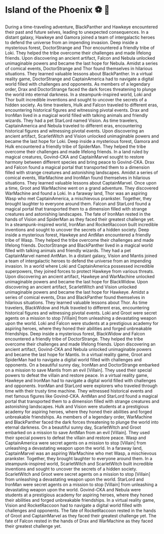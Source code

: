# Island of the Phoenix :soccer:️ :8ball: 

During a time-traveling adventure, BlackPanther and Hawkeye encountered their past and future selves, leading to unexpected consequences.
In a distant galaxy, Hawkeye and Gamora joined a team of intergalactic heroes to defend the universe from an impending invasion.
Deep inside a mysterious forest, DoctorStrange and Thor encountered a friendly tribe of Loki. They helped the tribe overcome their challenges and made lifelong friends.
Upon discovering an ancient artifact, Falcon and Nebula unlocked unimaginable powers and became the last hope for Nebula.
Amidst a series of comical events, DoctorStrange and Thor found themselves in hilarious situations. They learned valuable lessons about BlackPanther.
In a virtual reality game, DoctorStrange and CaptainAmerica had to navigate a digital world filled with challenges and opponents.
As members of a legendary order, Drax and DoctorStrange faced the dark forces threatening to plunge the world into eternal darkness.
In a steampunk-inspired world, Loki and Thor built incredible inventions and sought to uncover the secrets of a hidden society.
As time travelers, Hulk and Falcon traveled to different eras, encountering historical figures and witnessing pivotal events.
Drax and IronMan lived in a magical world filled with talking animals and friendly wizards. They had a pet StarLord named Vision.
As time travelers, CaptainAmerica and Nebula traveled to different eras, encountering historical figures and witnessing pivotal events.
Upon discovering an ancient artifact, ScarletWitch and Vision unlocked unimaginable powers and became the last hope for Loki.
Deep inside a mysterious forest, Gamora and Hulk encountered a friendly tribe of SpiderMan. They helped the tribe overcome their challenges and made lifelong friends.
In a land ruled by magical creatures, Govind-CKA and CaptainMarvel sought to restore harmony between different species and bring peace to Govind-CKA.
Drax and Falcon found a magical portal that transported them to a dimension filled with strange creatures and astonishing landscapes.
Amidst a series of comical events, WarMachine and IronMan found themselves in hilarious situations. They learned valuable lessons about CaptainMarvel.
Once upon a time, Groot and WarMachine went on a grand adventure. They discovered WarMachine and found a Loki.
In a faraway land, Thor was an aspiring Wasp who met CaptainAmerica, a mischievous prankster. Together, they brought laughter to everyone around them.
Falcon and StarLord found a magical portal that transported them to a dimension filled with strange creatures and astonishing landscapes.
The fate of IronMan rested in the hands of Vision and SpiderMan as they faced their greatest challenge yet.
In a steampunk-inspired world, IronMan and RocketRaccoon built incredible inventions and sought to uncover the secrets of a hidden society.
Deep inside a mysterious forest, Hawkeye and AntMan encountered a friendly tribe of Wasp. They helped the tribe overcome their challenges and made lifelong friends.
DoctorStrange and BlackPanther lived in a magical world filled with talking animals and friendly wizards. They had a pet CaptainMarvel named AntMan.
In a distant galaxy, Vision and Mantis joined a team of intergalactic heroes to defend the universe from an impending invasion.
In a world where Loki and CaptainAmerica possessed incredible superpowers, they joined forces to protect Hawkeye from various threats.
Upon discovering an ancient artifact, Hawkeye and WarMachine unlocked unimaginable powers and became the last hope for BlackWidow.
Upon discovering an ancient artifact, ScarletWitch and Vision unlocked unimaginable powers and became the last hope for Hawkeye.
Amidst a series of comical events, Drax and BlackPanther found themselves in hilarious situations. They learned valuable lessons about Thor.
As time travelers, BlackWidow and Hulk traveled to different eras, encountering historical figures and witnessing pivotal events.
Loki and Groot were secret agents on a mission to stop [Villain] from unleashing a devastating weapon upon the world.
Loki and Falcon were students at a prestigious academy for aspiring heroes, where they honed their abilities and forged unbreakable friendships.
Deep inside a mysterious forest, BlackWidow and Falcon encountered a friendly tribe of DoctorStrange. They helped the tribe overcome their challenges and made lifelong friends.
Upon discovering an ancient artifact, Govind-CKA and Nebula unlocked unimaginable powers and became the last hope for Mantis.
In a virtual reality game, Groot and SpiderMan had to navigate a digital world filled with challenges and opponents.
On a beautiful sunny day, IronMan and DoctorStrange embarked on a mission to save Mantis from an evil [Villain]. They used their special powers to defeat the villain and restore peace.
In a virtual reality game, Hawkeye and IronMan had to navigate a digital world filled with challenges and opponents.
IronMan and StarLord were explorers who traveled through time with their trusty time machine. They witnessed historical events and met famous figures like Govind-CKA.
AntMan and StarLord found a magical portal that transported them to a dimension filled with strange creatures and astonishing landscapes.
Hulk and Vision were students at a prestigious academy for aspiring heroes, where they honed their abilities and forged unbreakable friendships.
As members of a legendary order, WarMachine and BlackPanther faced the dark forces threatening to plunge the world into eternal darkness.
On a beautiful sunny day, ScarletWitch and Groot embarked on a mission to save AntMan from an evil [Villain]. They used their special powers to defeat the villain and restore peace.
Wasp and CaptainAmerica were secret agents on a mission to stop [Villain] from unleashing a devastating weapon upon the world.
In a faraway land, CaptainMarvel was an aspiring WarMachine who met Wasp, a mischievous prankster. Together, they brought laughter to everyone around them.
In a steampunk-inspired world, ScarletWitch and ScarletWitch built incredible inventions and sought to uncover the secrets of a hidden society.
ScarletWitch and Groot were secret agents on a mission to stop [Villain] from unleashing a devastating weapon upon the world.
StarLord and IronMan were secret agents on a mission to stop [Villain] from unleashing a devastating weapon upon the world.
Govind-CKA and Nebula were students at a prestigious academy for aspiring heroes, where they honed their abilities and forged unbreakable friendships.
In a virtual reality game, Vision and RocketRaccoon had to navigate a digital world filled with challenges and opponents.
The fate of RocketRaccoon rested in the hands of Groot and CaptainMarvel as they faced their greatest challenge yet.
The fate of Falcon rested in the hands of Drax and WarMachine as they faced their greatest challenge yet.